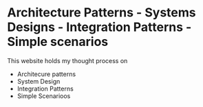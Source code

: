 # Architecture Patterns - Systems Designs - Integration Patterns - Simple scenarios
This website holds my thought process on 
- Architecure patterns 
- System Design
- Integration Patterns
- Simple Scenarioos
